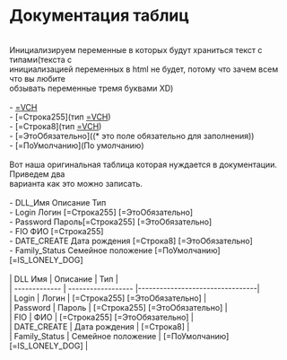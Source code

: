 # Документация таблиц

<br>Инициализируем переменные в которых будут храниться текст с типами(текста с
<br>инициализацией переменных в html не будет, потому что зачем всем что вы любите
<br>обзывать переменные тремя буквами XD)
<br>
<br>- [=VCH](varchar)
<br>- [=Строка255](тип [=VCH](255))
<br>- [=Строка8](тип [=VCH](255))
<br>- [=ЭтоОбязательно]((\* это поле обязательно для заполнения))
<br>- [=ПоУмолчанию](По умолчанию)
<br>
<br>Вот наша оригинальная таблица которая нуждается в документации. Приведем два
<br>варианта как это можно записать.
<br>
<br>- DLL_Имя Описание Тип
<br>- Login Логин [=Строка255] [=ЭтоОбязательно]
<br>- Password Пароль[=Строка255] [=ЭтоОбязательно]
<br>- FIO ФИО [=Строка255]
<br>- DATE_CREATE Дата рождения [=Строка8] [=ЭтоОбязательно]
<br>- Family_Status Семейное положение [=ПоУмолчанию] [=IS_LONELY_DOG]
<br>
<br>| DLL Имя       | Описание           | Тип                             |
<br>| ------------- | ------------------ |---------------------------------|
<br>| Login         | Логин              | [=Строка255] [=ЭтоОбязательно]  | 
<br>| Password      | Пароль             | [=Строка255] [=ЭтоОбязательно]  |
<br>| FIO           | ФИО                | [=Строка255] [=ЭтоОбязательно]  |
<br>| DATE_CREATE   | Дата рождения      | [=Строка8]                      |
<br>| Family_Status | Семейное положение | [=ПоУмолчанию] [=IS_LONELY_DOG] |